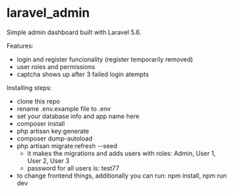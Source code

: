 # laravel_admin
Simple admin dashboard built with Laravel 5.6.

Features:
- login and register funcionality (register temporarily removed)
- user roles and permissions
- captcha shows up after 3 failed login atempts

Installing steps:
  - clone this repo
  - rename .env.example file to .env
  - set your database info and app name here
  - composer install
  - php artisan key:generate
  - composer dump-autoload
  - php artisan migrate:refresh --seed 
    - it makes the migrations and adds users with roles: Admin, User 1, User 2, User 3
    - password for all users is: test77
  - to change frontend things, additionally you can run: npm install, npm run dev
